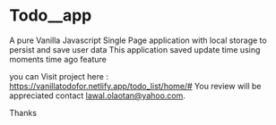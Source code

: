 # Todo__app
A pure Vanilla Javascript Single Page application with local storage to persist and save user data 
This application saved update time using moments time ago feature 

you can Visit project here : https://vanillatodofor.netlify.app/todo_list/home/#
You review will be appreciated contact lawal.olaotan@yahoo.com. 

Thanks 

